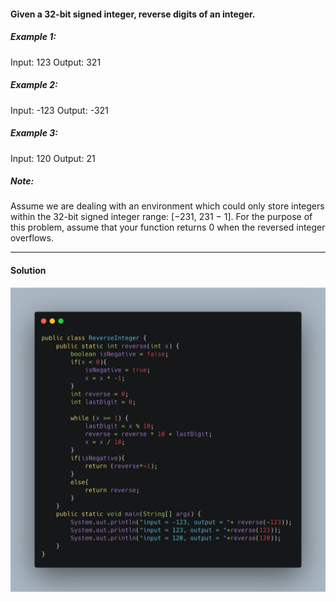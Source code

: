 #### Given a 32-bit signed integer, reverse digits of an integer.

##### Example 1:

Input: 123
Output: 321

##### Example 2:

Input: -123
Output: -321

##### Example 3:

Input: 120
Output: 21

##### Note:
Assume we are dealing with an environment which could only store integers within the 32-bit signed integer range: [−231,  231 − 1]. For the purpose of this problem, assume that your function returns 0 when the reversed integer overflows.

--------

#### Solution

![](carbon.png)
